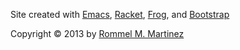 Site created with [Emacs](http://www.gnu.org/software/emacs/), [Racket](http://www.racket-lang.org), [Frog](http://github.com/greghendershott/frog), and [Bootstrap](http://twitter.github.io/bootstrap)

Copyright &copy; 2013 by [Rommel M. Martinez](http://rmm.meta.ph)
